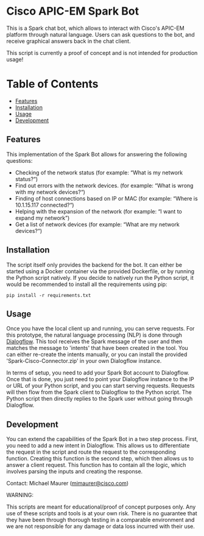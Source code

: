 # Cisco APIC-EM Spark Bot
This is a Spark chat bot, which allows to interact with Cisco's APIC-EM platform through natural language. Users can ask questions to the bot, and receive graphical answers back in the chat client.

This script is currently a proof of concept and is not intended for production usage!

Table of Contents
=================

   * [Features](#features)
   * [Installation](#installation)
   * [Usage](#usage)
   * [Development](#development)

## Features

This implementation of the Spark Bot allows for answering the following questions:
* Checking of the network status (for example: “What is my network status?“)
* Find out errors with the network devices. (for example: “What is wrong with my network devices?“)
* Finding of host connections based on IP or MAC (for example: “Where is 10.1.15.117 connected?“)
* Helping with the expansion of the network (for example: “I want to expand my network”)
* Get a list of network devices (for example: “What are my network devices?“)

## Installation

The script itself only provides the backend for the bot. It can either be started using a Docker container via the provided Dockerfile, or by running the Python script natively. If you decide to natively run the Python script, it would be recommended to install all the requirements using pip:
```
pip install -r requirements.txt
```

## Usage

Once you have the local client up and running, you can serve requests. For this prototype, the natural language processing (NLP) is done through [Dialogflow](https://dialogflow.com/). This tool receives the Spark message of the user and then matches the message to 'intents' that have been created in the tool. You can either re-create the intents manually, or you can install the provided 'Spark-Cisco-Connector.zip' in your own Dialogflow instance.

In terms of setup, you need to add your Spark Bot account to Dialogflow. Once that is done, you just need to point your Dialogflow instance to the IP or URL of your Python script, and you can start serving requests. Requests will then flow from the Spark client to Dialogflow to the Python script. The Python script then directly replies to the Spark user without going through Dialogflow.

## Development

You can extend the capabilities of the Spark Bot in a two step process. First, you need to add a new intent in Dialogflow. This allows us to differentiate the request in the script and route the request to the corresponding function. Creating this function is the second step, which then allows us to answer a client request. This function has to contain all the logic, which involves parsing the inputs and creating the response.

Contact: Michael Maurer (mimaurer@cisco.com)


WARNING:

This scripts are meant for educational/proof of concept purposes only. Any use of these scripts and tools is at your own risk. There is no guarantee that they have been through thorough testing in a comparable environment and we are not responsible for any damage or data loss incurred with their use.
